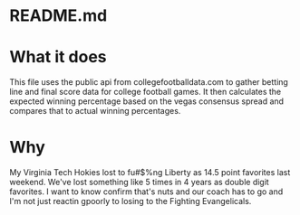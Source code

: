 # README.md

# What it does
This file uses the public api from collegefootballdata.com to gather betting line and final score data for college football games.  It then calculates the expected winning percentage based on the vegas consensus spread and compares that to actual winning percentages.

# Why
My Virginia Tech Hokies lost to fu#$%ng Liberty as 14.5 point favorites last weekend.  We've lost something like 5 times in 4 years as double digit favorites.  I want to know confirm that's nuts and our coach has to go and I'm not just reactin gpoorly to losing to the Fighting Evangelicals.
